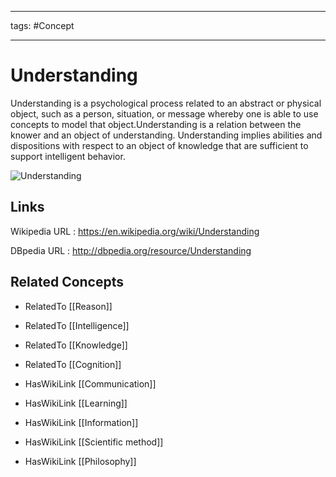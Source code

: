 




---

tags: #Concept

---
# Understanding


Understanding is a psychological process related to an abstract or physical object, such as a person, situation, or message whereby one is able to use concepts to model that object.Understanding is a relation between the knower and an object of understanding. Understanding implies abilities and dispositions with respect to an object of knowledge that are sufficient to support intelligent behavior.

![Understanding]()


## Links


Wikipedia URL : https://en.wikipedia.org/wiki/Understanding

DBpedia URL : http://dbpedia.org/resource/Understanding


## Related Concepts


- RelatedTo [[Reason]]

- RelatedTo [[Intelligence]]

- RelatedTo [[Knowledge]]

- RelatedTo [[Cognition]]

- HasWikiLink [[Communication]]

- HasWikiLink [[Learning]]

- HasWikiLink [[Information]]

- HasWikiLink [[Scientific method]]

- HasWikiLink [[Philosophy]]
